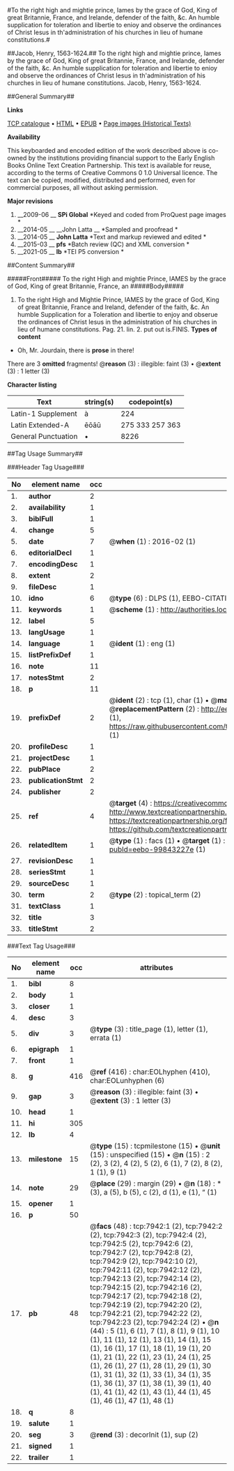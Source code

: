#To the right high and mightie prince, Iames by the grace of God, King of great Britannie, France, and Irelande, defender of the faith, &c. An humble supplication for toleration and libertie to enioy and observe the ordinances of Christ Iesus in th'administration of his churches in lieu of humane constitutions.#

##Jacob, Henry, 1563-1624.##
To the right high and mightie prince, Iames by the grace of God, King of great Britannie, France, and Irelande, defender of the faith, &c. An humble supplication for toleration and libertie to enioy and observe the ordinances of Christ Iesus in th'administration of his churches in lieu of humane constitutions.
Jacob, Henry, 1563-1624.

##General Summary##

**Links**

[TCP catalogue](http://www.ota.ox.ac.uk/tcp/)  • 
[HTML](http://tei.it.ox.ac.uk/tcp/Texts-HTML/free/A04/A04219.html)  • 
[EPUB](http://tei.it.ox.ac.uk/tcp/Texts-EPUB/free/A04/A04219.epub) • 
[Page images (Historical Texts)](https://historicaltexts.jisc.ac.uk/eebo-99843227_7942e)

**Availability**

This keyboarded and encoded edition of the work described above is co-owned by the
    institutions providing financial support to the Early English Books Online Text Creation
    Partnership. This text is available for reuse, according to the terms of  Creative Commons 0 1.0 Universal
    licence. The text can be copied, modified, distributed and performed, even for commercial
    purposes, all without asking permission.

**Major revisions**

1. __2009-06 __ __SPi Global__ *Keyed and coded from ProQuest page images *
1. __2014-05 __ __John Latta __ *Sampled and proofread *
1. __2014-05 __ __John Latta__ *Text and markup reviewed and edited *
1. __2015-03 __ __pfs__ *Batch review (QC) and XML conversion *
1. __2021-05 __ __lb__ *TEI P5 conversion *

##Content Summary##

#####Front#####
To the right High and mightie Prince, IAMES by the grace of God, King of great Britannie, France, an
#####Body#####

1. To the right High and Mightie Prince, IAMES by the grace of God, King of great Britannie, France and Ireland, defender of the faith, &c. An humble Supplication for a Toleration and libertie to enjoy and obserue the ordinances of Christ Iesus in the administration of his churches in lieu of humane constitutions.
Pag. 21. lin. 2. put out is.FINIS.
**Types of content**

  * Oh, Mr. Jourdain, there is **prose** in there!

There are 3 **omitted** fragments! 
 @__reason__ (3) : illegible: faint (3)  •  @__extent__ (3) : 1 letter (3)

**Character listing**


|Text|string(s)|codepoint(s)|
|---|---|---|
|Latin-1 Supplement|à|224|
|Latin Extended-A|ēōāū|275 333 257 363|
|General Punctuation|•|8226|

##Tag Usage Summary##

###Header Tag Usage###

|No|element name|occ|attributes|
|---|---|---|---|
|1.|__author__|2||
|2.|__availability__|1||
|3.|__biblFull__|1||
|4.|__change__|5||
|5.|__date__|7| @__when__ (1) : 2016-02 (1)|
|6.|__editorialDecl__|1||
|7.|__encodingDesc__|1||
|8.|__extent__|2||
|9.|__fileDesc__|1||
|10.|__idno__|6| @__type__ (6) : DLPS (1), EEBO-CITATION (1), VID (1), EEBO-PROQUEST (1), STC (2)|
|11.|__keywords__|1| @__scheme__ (1) : http://authorities.loc.gov/ (1)|
|12.|__label__|5||
|13.|__langUsage__|1||
|14.|__language__|1| @__ident__ (1) : eng (1)|
|15.|__listPrefixDef__|1||
|16.|__note__|11||
|17.|__notesStmt__|2||
|18.|__p__|11||
|19.|__prefixDef__|2| @__ident__ (2) : tcp (1), char (1)  •  @__matchPattern__ (2) : ([0-9\-]+):([0-9IVX]+) (1), (.+) (1)  •  @__replacementPattern__ (2) : http://eebo.chadwyck.com/downloadtiff?vid=$1&page=$2 (1), https://raw.githubusercontent.com/textcreationpartnership/Texts/master/tcpchars.xml#$1 (1)|
|20.|__profileDesc__|1||
|21.|__projectDesc__|1||
|22.|__pubPlace__|2||
|23.|__publicationStmt__|2||
|24.|__publisher__|2||
|25.|__ref__|4| @__target__ (4) : https://creativecommons.org/publicdomain/zero/1.0/ (1), http://www.textcreationpartnership.org/docs/. (1), https://textcreationpartnership.org/faq/#faq05 (1), https://github.com/textcreationpartnership (1)|
|26.|__relatedItem__|1| @__type__ (1) : facs (1)  •  @__target__ (1) : https://data.historicaltexts.jisc.ac.uk/view?pubId=eebo-99843227e (1)|
|27.|__revisionDesc__|1||
|28.|__seriesStmt__|1||
|29.|__sourceDesc__|1||
|30.|__term__|2| @__type__ (2) : topical_term (2)|
|31.|__textClass__|1||
|32.|__title__|3||
|33.|__titleStmt__|2||


###Text Tag Usage###

|No|element name|occ|attributes|
|---|---|---|---|
|1.|__bibl__|8||
|2.|__body__|1||
|3.|__closer__|1||
|4.|__desc__|3||
|5.|__div__|3| @__type__ (3) : title_page (1), letter (1), errata (1)|
|6.|__epigraph__|1||
|7.|__front__|1||
|8.|__g__|416| @__ref__ (416) : char:EOLhyphen (410), char:EOLunhyphen (6)|
|9.|__gap__|3| @__reason__ (3) : illegible: faint (3)  •  @__extent__ (3) : 1 letter (3)|
|10.|__head__|1||
|11.|__hi__|305||
|12.|__lb__|4||
|13.|__milestone__|15| @__type__ (15) : tcpmilestone (15)  •  @__unit__ (15) : unspecified (15)  •  @__n__ (15) : 2 (2), 3 (2), 4 (2), 5 (2), 6 (1), 7 (2), 8 (2), 1 (1), 9 (1)|
|14.|__note__|29| @__place__ (29) : margin (29)  •  @__n__ (18) : * (3), a (5), b (5), c (2), d (1), e (1), “ (1)|
|15.|__opener__|1||
|16.|__p__|50||
|17.|__pb__|48| @__facs__ (48) : tcp:7942:1 (2), tcp:7942:2 (2), tcp:7942:3 (2), tcp:7942:4 (2), tcp:7942:5 (2), tcp:7942:6 (2), tcp:7942:7 (2), tcp:7942:8 (2), tcp:7942:9 (2), tcp:7942:10 (2), tcp:7942:11 (2), tcp:7942:12 (2), tcp:7942:13 (2), tcp:7942:14 (2), tcp:7942:15 (2), tcp:7942:16 (2), tcp:7942:17 (2), tcp:7942:18 (2), tcp:7942:19 (2), tcp:7942:20 (2), tcp:7942:21 (2), tcp:7942:22 (2), tcp:7942:23 (2), tcp:7942:24 (2)  •  @__n__ (44) : 5 (1), 6 (1), 7 (1), 8 (1), 9 (1), 10 (1), 11 (1), 12 (1), 13 (1), 14 (1), 15 (1), 16 (1), 17 (1), 18 (1), 19 (1), 20 (1), 21 (1), 22 (1), 23 (1), 24 (1), 25 (1), 26 (1), 27 (1), 28 (1), 29 (1), 30 (1), 31 (1), 32 (1), 33 (1), 34 (1), 35 (1), 36 (1), 37 (1), 38 (1), 39 (1), 40 (1), 41 (1), 42 (1), 43 (1), 44 (1), 45 (1), 46 (1), 47 (1), 48 (1)|
|18.|__q__|8||
|19.|__salute__|1||
|20.|__seg__|3| @__rend__ (3) : decorInit (1), sup (2)|
|21.|__signed__|1||
|22.|__trailer__|1||
